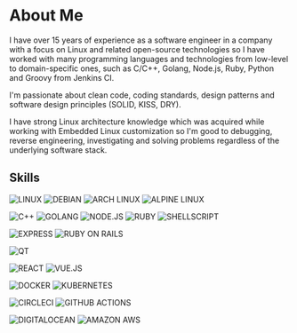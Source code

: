 # About Me

I have over 15 years of experience as a software engineer in a company
with a focus on Linux and related open-source technologies so I have
worked with many programming languages and technologies from
low-level to domain-specific ones, such as C/C++, Golang, Node.js,
Ruby, Python and Groovy from Jenkins CI.

I'm passionate about clean code, coding standards, design patterns and
software design principles (SOLID, KISS, DRY).

I have strong Linux architecture knowledge which was acquired while
working with Embedded Linux customization so I'm good to debugging,
reverse engineering, investigating and solving problems regardless of
the underlying software stack.

## Skills

![LINUX](https://img.shields.io/static/v1?label=%20&message=LINUX&color=FCC624&logoColor=white&style=for-the-badge&logo=linux)
![DEBIAN](https://img.shields.io/static/v1?label=%20&message=DEBIAN&color=A81D33&logoColor=white&style=for-the-badge&logo=debian)
![ARCH LINUX](https://img.shields.io/static/v1?label=%20&message=Arch%20Linux&color=1793D1&logoColor=white&style=for-the-badge&logo=arch%20linux)
![ALPINE LINUX](https://img.shields.io/static/v1?label=%20&message=Alpine%20Linux&color=0D597F&logoColor=white&style=for-the-badge&logo=alpine%20linux)

![C++](https://img.shields.io/static/v1?label=%20&message=C%2B%2B&color=00599C&logoColor=white&style=for-the-badge&logo=c%2B%2B)
![GOLANG](https://img.shields.io/static/v1?label=%20&message=GOLANG&color=6AD6E3&logoColor=white&style=for-the-badge&logo=go)
![NODE.JS](https://img.shields.io/static/v1?label=%20&message=NODE.JS&color=339933&logoColor=white&style=for-the-badge&logo=node.js)
![RUBY](https://img.shields.io/static/v1?label=%20&message=RUBY&color=CC342D&logoColor=white&style=for-the-badge&logo=ruby)
![SHELLSCRIPT](https://img.shields.io/static/v1?label=%20&message=SHELLSCRIPT&color=2B3539&logoColor=white&style=for-the-badge&logo=gnu%20bash)

![EXPRESS](https://img.shields.io/static/v1?label=%20&message=EXPRESS&color=000000&logoColor=white&style=for-the-badge&logo=express)
![RUBY ON RAILS](https://img.shields.io/static/v1?label=%20&message=RUBY%20ON%20RAILS&color=CC0000&logoColor=white&style=for-the-badge&logo=ruby%20on%20rails)

![QT](https://img.shields.io/static/v1?label=%20&message=QT/QML&color=41CD52&logoColor=white&style=for-the-badge&logo=qt)

![REACT](https://img.shields.io/static/v1?label=%20&message=REACT&color=61DAFB&logoColor=white&style=for-the-badge&logo=react)
![VUE.JS](https://img.shields.io/static/v1?label=%20&message=VUE.JS&color=4FC08DB&logoColor=white&style=for-the-badge&logo=vue.js)

![DOCKER](https://img.shields.io/static/v1?label=%20&message=DOCKER&color=2496ED&logoColor=white&style=for-the-badge&logo=docker)
![KUBERNETES](https://img.shields.io/static/v1?label=%20&message=KUBERNETES&color=326CE5&logoColor=white&style=for-the-badge&logo=kubernetes)

![CIRCLECI](https://img.shields.io/static/v1?label=%20&message=CircleCI&color=343434&logoColor=white&style=for-the-badge&logo=circleci)
![GITHUB ACTIONS](https://img.shields.io/static/v1?label=%20&message=github%20actions&color=088FF&logoColor=white&style=for-the-badge&logo=github%20actions)

![DIGITALOCEAN](https://img.shields.io/static/v1?label=%20&message=digitalocean&color=0080FF&logoColor=white&style=for-the-badge&logo=digitalocean)
![AMAZON AWS](https://img.shields.io/static/v1?label=%20&message=Amazon%20AWS&color=232F3E&logoColor=white&style=for-the-badge&logo=amazon%20aws)
